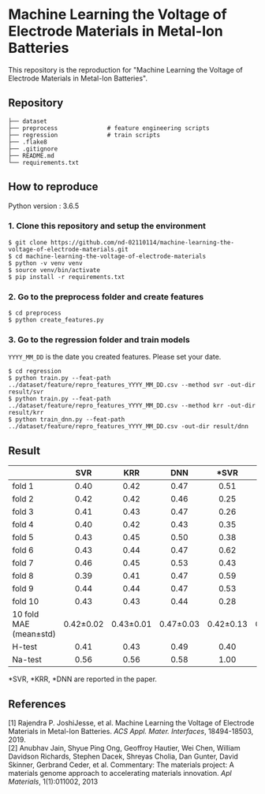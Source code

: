 # Machine Learning the Voltage of Electrode Materials in Metal-Ion Batteries

This repository is the reproduction for "Machine Learning the Voltage of Electrode Materials in Metal-Ion Batteries".

## Repository

```
├── dataset
├── preprocess              # feature engineering scripts
├── regression              # train scripts
├── .flake8
├── .gitignore
├── README.md
└── requirements.txt
```

## How to reproduce

Python version : 3.6.5

### 1. Clone this repository and setup the environment

```
$ git clone https://github.com/nd-02110114/machine-learning-the-voltage-of-electrode-materials.git
$ cd machine-learning-the-voltage-of-electrode-materials
$ python -v venv venv
$ source venv/bin/activate
$ pip install -r requirements.txt
```

### 2. Go to the preprocess folder and create features

```
$ cd preprocess
$ python create_features.py
```

### 3. Go to the regression folder and train models

`YYYY_MM_DD` is the date you created features. Please set your date.

```
$ cd regression
$ python train.py --feat-path ../dataset/feature/repro_features_YYYY_MM_DD.csv --method svr -out-dir result/svr
$ python train.py --feat-path ../dataset/feature/repro_features_YYYY_MM_DD.csv --method krr -out-dir result/krr
$ python train_dnn.py --feat-path ../dataset/feature/repro_features_YYYY_MM_DD.csv -out-dir result/dnn
```

## Result

|                        |    SVR    |    KRR    |    DNN    |   \*SVR   |   \*KRR   |   \*DNN   |
| :--------------------- | :-------: | :-------: | :-------: | :-------: | :-------: | :-------: |
| fold 1                 |   0.40    |   0.42    |   0.47    |   0.51    |   0.54    |   0.42    |
| fold 2                 |   0.42    |   0.42    |   0.46    |   0.25    |   0.28    |   0.48    |
| fold 3                 |   0.41    |   0.43    |   0.47    |   0.26    |   0.27    |   0.42    |
| fold 4                 |   0.40    |   0.42    |   0.43    |   0.35    |   0.47    |   0.44    |
| fold 5                 |   0.43    |   0.45    |   0.50    |   0.38    |   0.43    |   0.44    |
| fold 6                 |   0.43    |   0.44    |   0.47    |   0.62    |   0.71    |   0.42    |
| fold 7                 |   0.46    |   0.45    |   0.53    |   0.43    |   0.42    |   0.43    |
| fold 8                 |   0.39    |   0.41    |   0.47    |   0.59    |   0.62    |   0.42    |
| fold 9                 |   0.44    |   0.44    |   0.47    |   0.53    |   0.57    |   0.45    |
| fold 10                |   0.43    |   0.43    |   0.44    |   0.28    |   0.30    |   0.48    |
| 10 fold MAE (mean±std) | 0.42±0.02 | 0.43±0.01 | 0.47±0.03 | 0.42±0.13 | 0.46±0.14 | 0.43±0.03 |
| H-test                 |   0.41    |   0.43    |   0.49    |   0.40    |   0.39    |   0.43    |
| Na-test                |   0.56    |   0.56    |   0.58    |   1.00    |   0.93    |   1.25    |

\*SVR, \*KRR, \*DNN are reported in the paper.

## References

[1] Rajendra P. JoshiJesse, et al. Machine Learning the Voltage of Electrode Materials in Metal-Ion Batteries. _ACS Appl. Mater. Interfaces_, 18494-18503, 2019.  
[2] Anubhav Jain, Shyue Ping Ong, Geoffroy Hautier, Wei Chen, William Davidson Richards, Stephen Dacek, Shreyas Cholia, Dan Gunter, David Skinner, Gerbrand Ceder, et al. Commentary: The materials project: A materials genome approach to accelerating materials innovation. _Apl Materials_, 1(1):011002, 2013
